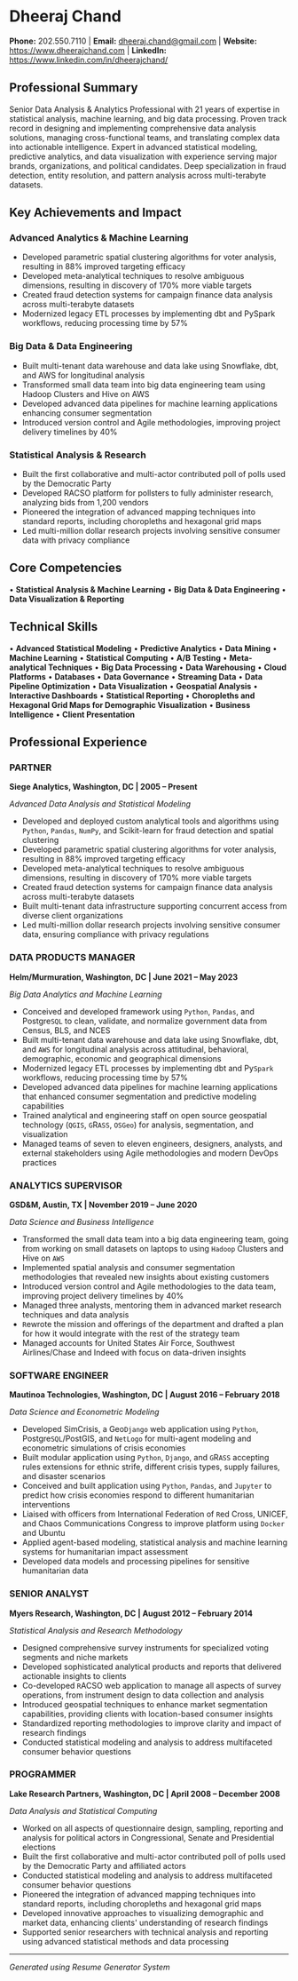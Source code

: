 # Dheeraj Chand

**Phone:** 202.550.7110 | **Email:** dheeraj.chand@gmail.com | **Website:** https://www.dheerajchand.com | **LinkedIn:** https://www.linkedin.com/in/dheerajchand/

## Professional Summary

Senior Data Analysis & Analytics Professional with 21 years of expertise in statistical analysis, machine learning, and big data processing. Proven track record in designing and implementing comprehensive data analysis solutions, managing cross-functional teams, and translating complex data into actionable intelligence. Expert in advanced statistical modeling, predictive analytics, and data visualization with experience serving major brands, organizations, and political candidates. Deep specialization in fraud detection, entity resolution, and pattern analysis across multi-terabyte datasets.

## Key Achievements and Impact

### Advanced Analytics & Machine Learning
- Developed parametric spatial clustering algorithms for voter analysis, resulting in 88% improved targeting efficacy
- Developed meta-analytical techniques to resolve ambiguous dimensions, resulting in discovery of 170% more viable targets
- Created fraud detection systems for campaign finance data analysis across multi-terabyte datasets
- Modernized legacy ETL processes by implementing dbt and PySpark workflows, reducing processing time by 57%

### Big Data & Data Engineering
- Built multi-tenant data warehouse and data lake using Snowflake, dbt, and AWS for longitudinal analysis
- Transformed small data team into big data engineering team using Hadoop Clusters and Hive on AWS
- Developed advanced data pipelines for machine learning applications enhancing consumer segmentation
- Introduced version control and Agile methodologies, improving project delivery timelines by 40%

### Statistical Analysis & Research
- Built the first collaborative and multi-actor contributed poll of polls used by the Democratic Party
- Developed RACSO platform for pollsters to fully administer research, analyzing bids from 1,200 vendors
- Pioneered the integration of advanced mapping techniques into standard reports, including choropleths and hexagonal grid maps
- Led multi-million dollar research projects involving sensitive consumer data with privacy compliance

## Core Competencies

• **Statistical Analysis & Machine Learning**
• **Big Data & Data Engineering**
• **Data Visualization & Reporting**

## Technical Skills

• **Advanced Statistical Modeling**
• **Predictive Analytics**
• **Data Mining**
• **Machine Learning**
• **Statistical Computing**
• **A/B Testing**
• **Meta-analytical Techniques**
• **Big Data Processing**
• **Data Warehousing**
• **Cloud Platforms**
• **Databases**
• **Data Governance**
• **Streaming Data**
• **Data Pipeline Optimization**
• **Data Visualization**
• **Geospatial Analysis**
• **Interactive Dashboards**
• **Statistical Reporting**
• **Choropleths and Hexagonal Grid Maps for Demographic Visualization**
• **Business Intelligence**
• **Client Presentation**

## Professional Experience

### PARTNER
**Siege Analytics, Washington, DC | 2005 – Present**

*Advanced Data Analysis and Statistical Modeling*

- Developed and deployed custom analytical tools and algorithms using `Python`, `Pandas`, `NumPy`, and Scikit-learn for fraud detection and spatial clustering
- Developed parametric spatial clustering algorithms for voter analysis, resulting in 88% improved targeting efficacy
- Developed meta-analytical techniques to resolve ambiguous dimensions, resulting in discovery of 170% more viable targets
- Created fraud detection systems for campaign finance data analysis across multi-terabyte datasets
- Built multi-tenant data infrastructure supporting concurrent access from diverse client organizations
- Led multi-million dollar research projects involving sensitive consumer data, ensuring compliance with privacy regulations

### DATA PRODUCTS MANAGER
**Helm/Murmuration, Washington, DC | June 2021 – May 2023**

*Big Data Analytics and Machine Learning*

- Conceived and developed framework using `Python`, `Pandas`, and Postgre`SQL` to clean, validate, and normalize government data from Census, BLS, and NCES
- Built multi-tenant data warehouse and data lake using Snowflake, dbt, and `AWS` for longitudinal analysis across attitudinal, behavioral, demographic, economic and geographical dimensions
- Modernized legacy ETL processes by implementing dbt and Py`Spark` workflows, reducing processing time by 57%
- Developed advanced data pipelines for machine learning applications that enhanced consumer segmentation and predictive modeling capabilities
- Trained analytical and engineering staff on open source geospatial technology (`QGIS`, `G`R`ASS`, `OSGeo`) for analysis, segmentation, and visualization
- Managed teams of seven to eleven engineers, designers, analysts, and external stakeholders using Agile methodologies and modern DevOps practices

### ANALYTICS SUPERVISOR
**GSD&M, Austin, TX | November 2019 – June 2020**

*Data Science and Business Intelligence*

- Transformed the small data team into a big data engineering team, going from working on small datasets on laptops to using `Hadoop` Clusters and Hive on `AWS`
- Implemented spatial analysis and consumer segmentation methodologies that revealed new insights about existing customers
- Introduced version control and Agile methodologies to the data team, improving project delivery timelines by 40%
- Managed three analysts, mentoring them in advanced market research techniques and data analysis
- `R`ewrote the mission and offerings of the department and drafted a plan for how it would integrate with the rest of the strategy team
- Managed accounts for United States Air Force, Southwest Airlines/Chase and Indeed with focus on data-driven insights

### SOFTWARE ENGINEER
**Mautinoa Technologies, Washington, DC | August 2016 – February 2018**

*Data Science and Econometric Modeling*

- Developed SimCrisis, a Geo`Django` web application using `Python`, Postgre`SQL`/PostGIS, and `NetLogo` for multi-agent modeling and econometric simulations of crisis economies
- Built modular application using `Python`, `Django`, and `G`R`ASS` accepting rules extensions for ethnic strife, different crisis types, supply failures, and disaster scenarios
- Conceived and built application using `Python`, `Pandas`, and `Jupyter` to predict how crisis economies respond to different humanitarian interventions
- Liaised with officers from International Federation of `R`ed Cross, UNICEF, and Chaos Communications Congress to improve platform using `Docker` and Ubuntu
- Applied agent-based modeling, statistical analysis and machine learning systems for humanitarian impact assessment
- Developed data models and processing pipelines for sensitive humanitarian data

### SENIOR ANALYST
**Myers Research, Washington, DC | August 2012 – February 2014**

*Statistical Analysis and Research Methodology*

- Designed comprehensive survey instruments for specialized voting segments and niche markets
- Developed sophisticated analytical products and reports that delivered actionable insights to clients
- Co-developed `R`ACSO web application to manage all aspects of survey operations, from instrument design to data collection and analysis
- Introduced geospatial techniques to enhance market segmentation capabilities, providing clients with location-based consumer insights
- Standardized reporting methodologies to improve clarity and impact of research findings
- Conducted statistical modeling and analysis to address multifaceted consumer behavior questions

### PROGRAMMER
**Lake Research Partners, Washington, DC | April 2008 – December 2008**

*Data Analysis and Statistical Computing*

- Worked on all aspects of questionnaire design, sampling, reporting and analysis for political actors in Congressional, Senate and Presidential elections
- Built the first collaborative and multi-actor contributed poll of polls used by the Democratic Party and affiliated actors
- Conducted statistical modeling and analysis to address multifaceted consumer behavior questions
- Pioneered the integration of advanced mapping techniques into standard reports, including choropleths and hexagonal grid maps
- Developed innovative approaches to visualizing demographic and market data, enhancing clients' understanding of research findings
- Supported senior researchers with technical analysis and reporting using advanced statistical methods and data processing

---

*Generated using Resume Generator System*